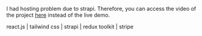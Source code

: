 I had hosting problem due to strapi. Therefore, you can access the video of the project [here](https://www.youtube.com/watch?v=zhTWLY9Pr0U/) instead of the live demo.

react.js | tailwind css | strapi | redux toolkit | stripe

